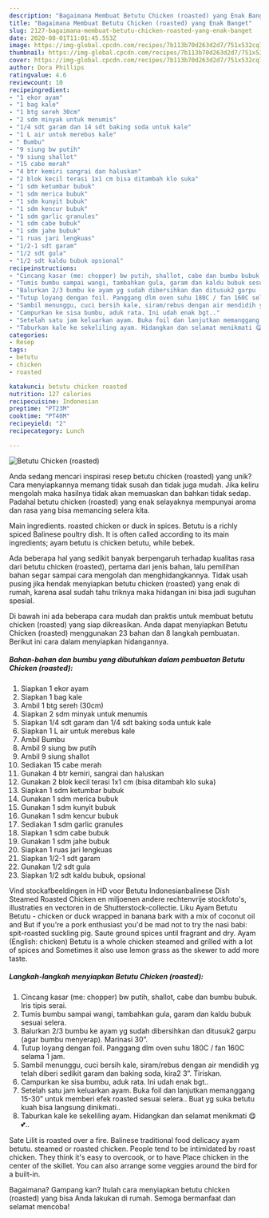 ```yaml
---
description: "Bagaimana Membuat Betutu Chicken (roasted) yang Enak Banget"
title: "Bagaimana Membuat Betutu Chicken (roasted) yang Enak Banget"
slug: 2127-bagaimana-membuat-betutu-chicken-roasted-yang-enak-banget
date: 2020-08-01T11:01:45.553Z
image: https://img-global.cpcdn.com/recipes/7b113b70d263d2d7/751x532cq70/betutu-chicken-roasted-foto-resep-utama.jpg
thumbnail: https://img-global.cpcdn.com/recipes/7b113b70d263d2d7/751x532cq70/betutu-chicken-roasted-foto-resep-utama.jpg
cover: https://img-global.cpcdn.com/recipes/7b113b70d263d2d7/751x532cq70/betutu-chicken-roasted-foto-resep-utama.jpg
author: Dora Phillips
ratingvalue: 4.6
reviewcount: 10
recipeingredient:
- "1 ekor ayam"
- "1 bag kale"
- "1 btg sereh 30cm"
- "2 sdm minyak untuk menumis"
- "1/4 sdt garam dan 14 sdt baking soda untuk kale"
- "1 L air untuk merebus kale"
- " Bumbu"
- "9 siung bw putih"
- "9 siung shallot"
- "15 cabe merah"
- "4 btr kemiri sangrai dan haluskan"
- "2 blok kecil terasi 1x1 cm bisa ditambah klo suka"
- "1 sdm ketumbar bubuk"
- "1 sdm merica bubuk"
- "1 sdm kunyit bubuk"
- "1 sdm kencur bubuk"
- "1 sdm garlic granules"
- "1 sdm cabe bubuk"
- "1 sdm jahe bubuk"
- "1 ruas jari lengkuas"
- "1/2-1 sdt garam"
- "1/2 sdt gula"
- "1/2 sdt kaldu bubuk opsional"
recipeinstructions:
- "Cincang kasar (me: chopper) bw putih, shallot, cabe dan bumbu bubuk. Iris tipis serai."
- "Tumis bumbu sampai wangi, tambahkan gula, garam dan kaldu bubuk sesuai selera."
- "Balurkan 2/3 bumbu ke ayam yg sudah dibersihkan dan ditusuk2 garpu (agar bumbu menyerap). Marinasi 30”."
- "Tutup loyang dengan foil. Panggang dlm oven suhu 180C / fan 160C selama 1 jam."
- "Sambil menunggu, cuci bersih kale, siram/rebus dengan air mendidih yg telah diberi sedikit garam dan baking soda, kira2 3”. Tiriskan."
- "Campurkan ke sisa bumbu, aduk rata. Ini udah enak bgt.."
- "Setelah satu jam keluarkan ayam. Buka foil dan lanjutkan memanggang 15-30” untuk memberi efek roasted sesuai selera.. Buat yg suka betutu kuah bisa langsung dinikmati.."
- "Taburkan kale ke sekeliling ayam. Hidangkan dan selamat menikmati 😋💕.."
categories:
- Resep
tags:
- betutu
- chicken
- roasted

katakunci: betutu chicken roasted 
nutrition: 127 calories
recipecuisine: Indonesian
preptime: "PT23M"
cooktime: "PT40M"
recipeyield: "2"
recipecategory: Lunch

---
```



![Betutu Chicken (roasted)](https://img-global.cpcdn.com/recipes/7b113b70d263d2d7/751x532cq70/betutu-chicken-roasted-foto-resep-utama.jpg)

Anda sedang mencari inspirasi resep betutu chicken (roasted) yang unik? Cara menyiapkannya memang tidak susah dan tidak juga mudah. Jika keliru mengolah maka hasilnya tidak akan memuaskan dan bahkan tidak sedap. Padahal betutu chicken (roasted) yang enak selayaknya mempunyai aroma dan rasa yang bisa memancing selera kita.

Main ingredients. roasted chicken or duck in spices. Betutu is a richly spiced Balinese poultry dish. It is often called according to its main ingredients; ayam betutu is chicken betutu, while bebek.

Ada beberapa hal yang sedikit banyak berpengaruh terhadap kualitas rasa dari betutu chicken (roasted), pertama dari jenis bahan, lalu pemilihan bahan segar sampai cara mengolah dan menghidangkannya. Tidak usah pusing jika hendak menyiapkan betutu chicken (roasted) yang enak di rumah, karena asal sudah tahu triknya maka hidangan ini bisa jadi suguhan spesial.


Di bawah ini ada beberapa cara mudah dan praktis untuk membuat betutu chicken (roasted) yang siap dikreasikan. Anda dapat menyiapkan Betutu Chicken (roasted) menggunakan 23 bahan dan 8 langkah pembuatan. Berikut ini cara dalam menyiapkan hidangannya.

<!--inarticleads1-->

##### Bahan-bahan dan bumbu yang dibutuhkan dalam pembuatan Betutu Chicken (roasted):

1. Siapkan 1 ekor ayam
1. Siapkan 1 bag kale
1. Ambil 1 btg sereh (30cm)
1. Siapkan 2 sdm minyak untuk menumis
1. Siapkan 1/4 sdt garam dan 1/4 sdt baking soda untuk kale
1. Siapkan 1 L air untuk merebus kale
1. Ambil  Bumbu
1. Ambil 9 siung bw putih
1. Ambil 9 siung shallot
1. Sediakan 15 cabe merah
1. Gunakan 4 btr kemiri, sangrai dan haluskan
1. Gunakan 2 blok kecil terasi 1x1 cm (bisa ditambah klo suka)
1. Siapkan 1 sdm ketumbar bubuk
1. Gunakan 1 sdm merica bubuk
1. Gunakan 1 sdm kunyit bubuk
1. Gunakan 1 sdm kencur bubuk
1. Sediakan 1 sdm garlic granules
1. Siapkan 1 sdm cabe bubuk
1. Gunakan 1 sdm jahe bubuk
1. Siapkan 1 ruas jari lengkuas
1. Siapkan 1/2-1 sdt garam
1. Gunakan 1/2 sdt gula
1. Siapkan 1/2 sdt kaldu bubuk, opsional


Vind stockafbeeldingen in HD voor Betutu Indonesianbalinese Dish Steamed Roasted Chicken en miljoenen andere rechtenvrije stockfoto&#39;s, illustraties en vectoren in de Shutterstock-collectie. Liku Ayam Betutu Betutu - chicken or duck wrapped in banana bark with a mix of coconut oil and But if you&#39;re a pork enthusiast you&#39;d be mad not to try the nasi babi: spit-roasted suckling pig. Saute ground spices until fragrant and dry. Ayam (English: chicken) Betutu is a whole chicken steamed and grilled with a lot of spices and Sometimes it also use lemon grass as the skewer to add more taste. 

<!--inarticleads2-->

##### Langkah-langkah menyiapkan Betutu Chicken (roasted):

1. Cincang kasar (me: chopper) bw putih, shallot, cabe dan bumbu bubuk. Iris tipis serai.
1. Tumis bumbu sampai wangi, tambahkan gula, garam dan kaldu bubuk sesuai selera.
1. Balurkan 2/3 bumbu ke ayam yg sudah dibersihkan dan ditusuk2 garpu (agar bumbu menyerap). Marinasi 30”.
1. Tutup loyang dengan foil. Panggang dlm oven suhu 180C / fan 160C selama 1 jam.
1. Sambil menunggu, cuci bersih kale, siram/rebus dengan air mendidih yg telah diberi sedikit garam dan baking soda, kira2 3”. Tiriskan.
1. Campurkan ke sisa bumbu, aduk rata. Ini udah enak bgt..
1. Setelah satu jam keluarkan ayam. Buka foil dan lanjutkan memanggang 15-30” untuk memberi efek roasted sesuai selera.. Buat yg suka betutu kuah bisa langsung dinikmati..
1. Taburkan kale ke sekeliling ayam. Hidangkan dan selamat menikmati 😋💕..


Sate Lilit is roasted over a fire. Balinese traditional food delicacy ayam betutu. steamed or roasted chicken. People tend to be intimidated by roast chicken. They think it&#39;s easy to overcook, or to have Place chicken in the center of the skillet. You can also arrange some veggies around the bird for a built-in. 

Bagaimana? Gampang kan? Itulah cara menyiapkan betutu chicken (roasted) yang bisa Anda lakukan di rumah. Semoga bermanfaat dan selamat mencoba!
